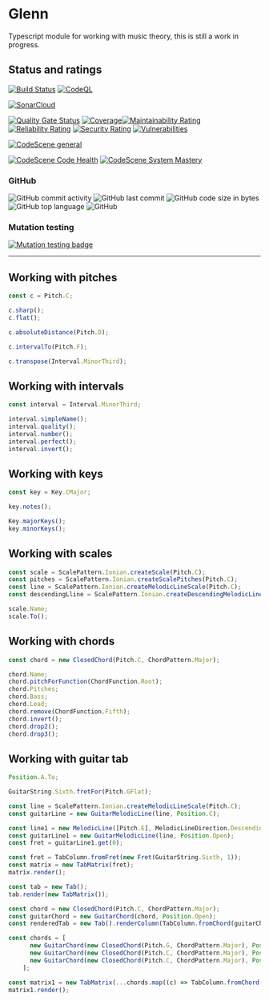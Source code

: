 # Glenn

Typescript module for working with music theory, this is still a work in progress.

## Status and ratings

[![Build Status](https://github.com/pedromsantos/glenn/actions/workflows/build.yml/badge.svg)](https://github.com/pedromsantos/glenn/actions/workflows/build.yml) [![CodeQL](https://github.com/pedromsantos/glenn/actions/workflows/codeql-analysis.yml/badge.svg)](https://github.com/pedromsantos/glenn/actions/workflows/codeql-analysis.yml)

[![SonarCloud](https://sonarcloud.io/images/project_badges/sonarcloud-black.svg)](https://sonarcloud.io/summary/new_code?id=pedromsantos_glenn)

[![Quality Gate Status](https://sonarcloud.io/api/project_badges/measure?project=pedromsantos_glenn&metric=alert_status)](https://sonarcloud.io/summary/new_code?id=pedromsantos_glenn) [![Coverage](https://sonarcloud.io/api/project_badges/measure?project=pedromsantos_glenn&metric=coverage)](https://sonarcloud.io/summary/new_code?id=pedromsantos_glenn)[![Maintainability Rating](https://sonarcloud.io/api/project_badges/measure?project=pedromsantos_glenn&metric=sqale_rating)](https://sonarcloud.io/summary/new_code?id=pedromsantos_glenn) [![Reliability Rating](https://sonarcloud.io/api/project_badges/measure?project=pedromsantos_glenn&metric=reliability_rating)](https://sonarcloud.io/summary/new_code?id=pedromsantos_glenn) [![Security Rating](https://sonarcloud.io/api/project_badges/measure?project=pedromsantos_glenn&metric=security_rating)](https://sonarcloud.io/summary/new_code?id=pedromsantos_glenn) [![Vulnerabilities](https://sonarcloud.io/api/project_badges/measure?project=pedromsantos_glenn&metric=vulnerabilities)](https://sonarcloud.io/summary/new_code?id=pedromsantos_glenn)

[![CodeScene general](https://codescene.io/images/analyzed-by-codescene-badge.svg)](https://codescene.io/projects/29675)

[![CodeScene Code Health](https://codescene.io/projects/29675/status-badges/code-health)](https://codescene.io/projects/29675) [![CodeScene System Mastery](https://codescene.io/projects/29675/status-badges/system-mastery)](https://codescene.io/projects/29675)

### GitHub

![GitHub commit activity](https://img.shields.io/github/commit-activity/w/pedromsantos/glenn) ![GitHub last commit](https://img.shields.io/github/last-commit/pedromsantos/glenn) ![GitHub code size in bytes](https://img.shields.io/github/languages/code-size/pedromsantos/glenn)
![GitHub top language](https://img.shields.io/github/languages/top/pedromsantos/glenn) ![GitHub](https://img.shields.io/github/license/pedromsantos/glenn)

### Mutation testing

[![Mutation testing badge](https://img.shields.io/endpoint?style=flat&url=https%3A%2F%2Fbadge-api.stryker-mutator.io%2Fgithub.com%2Fpedromsantos%2Fglenn%2Fmaster)](https://dashboard.stryker-mutator.io/reports/github.com/pedromsantos/glenn/master)

---

## Working with pitches

```TypeScript
const c = Pitch.C;

c.sharp();
c.flat();

c.absoluteDistance(Pitch.D);

c.intervalTo(Pitch.F);

c.transpose(Interval.MinorThird);
```

## Working with intervals

```TypeScript
const interval = Interval.MinorThird;

interval.simpleName();
interval.quality();
interval.number();
interval.perfect();
interval.invert();

```

## Working with keys

```TypeScript
const key = Key.CMajor;

key.notes();

Key.majorKeys();
key.minorKeys();

```

## Working with scales

```TypeScript
const scale = ScalePattern.Ionian.createScale(Pitch.C);
const pitches = ScalePattern.Ionian.createScalePitches(Pitch.C);
const line = ScalePattern.Ionian.createMelodicLineScale(Pitch.C);
const descendingLline = ScalePattern.Ionian.createDescendingMelodicLineScale(Pitch.C);

scale.Name;
scale.To();
```

## Working with chords

```TypeScript
const chord = new ClosedChord(Pitch.C, ChordPattern.Major);

chord.Name;
chord.pitchForFunction(ChordFunction.Root);
chord.Pitches;
chord.Bass;
chord.Lead;
chord.remove(ChordFunction.Fifth);
chord.invert();
chord.drop2();
chord.drop3();

```

## Working with guitar tab

```TypeScript
Position.A.To;

GuitarString.Sixth.fretFor(Pitch.GFlat);

const line = ScalePattern.Ionian.createMelodicLineScale(Pitch.C);
const guitarLine = new GuitarMelodicLine(line, Position.C);

const line1 = new MelodicLine([Pitch.E], MelodicLineDirection.Descending);
const guitarLine1 = new GuitarMelodicLine(line, Position.Open);
const fret = guitarLine1.get(0);

const fret = TabColumn.fromFret(new Fret(GuitarString.Sixth, 1));
const matrix = new TabMatrix(fret);
matrix.render();

const tab = new Tab();
tab.render(new TabMatrix());

const chord = new ClosedChord(Pitch.C, ChordPattern.Major);
const guitarChord = new GuitarChord(chord, Position.Open);
const renderedTab = new Tab().renderColumn(TabColumn.fromChord(guitarChord));

const chords = [
      new GuitarChord(new ClosedChord(Pitch.G, ChordPattern.Major), Position.Open),
      new GuitarChord(new ClosedChord(Pitch.C, ChordPattern.Major), Position.Open),
      new GuitarChord(new ClosedChord(Pitch.C, ChordPattern.Major), Position.C),
    ];

const matrix1 = new TabMatrix(...chords.map((c) => TabColumn.fromChord(c)));
matrix1.render();

```
